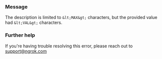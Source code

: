 
### Message
The description is limited to `&lt;MAX&gt;` characters, but the provided value had `&lt;VAL&gt;` characters.

### Further help
If you're having trouble resolving this error, please reach out to [support@ngrok.com](mailto:support@ngrok.com?subject=Help%20with%20ERR_NGROK_1945)

